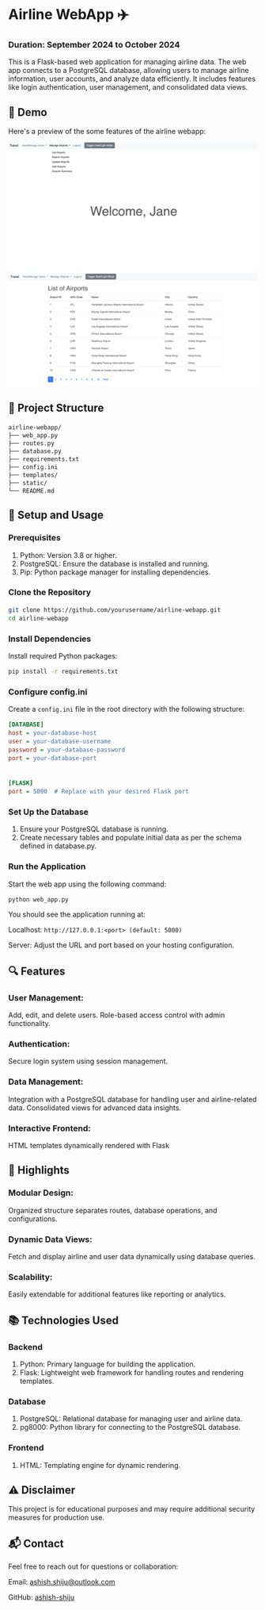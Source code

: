 # Airline WebApp ✈️

### Duration: September 2024 to October 2024
This is a Flask-based web application for managing airline data. The web app connects to a PostgreSQL database, allowing users to manage airline information, user accounts, and analyze data efficiently. It includes features like login authentication, user management, and consolidated data views.

## 🎥 Demo

Here's a preview of the some features of the airline webapp:

![Airline WebApp](./homepage.png)
![List Airport](./list.png)

## 📂 Project Structure

```plaintext
airline-webapp/
├── web_app.py                     
├── routes.py                      
├── database.py                    
├── requirements.txt               
├── config.ini                     
├── templates/                     
├── static/                        
└── README.md                      
```
## 🔧 Setup and Usage
### Prerequisites
1. Python: Version 3.8 or higher.
2. PostgreSQL: Ensure the database is installed and running.
3. Pip: Python package manager for installing dependencies.

### Clone the Repository

```bash
git clone https://github.com/yourusername/airline-webapp.git
cd airline-webapp
```

### Install Dependencies
Install required Python packages:

```bash
pip install -r requirements.txt
```

### Configure config.ini
Create a `config.ini` file in the root directory with the following structure:

```ini
[DATABASE]
host = your-database-host
user = your-database-username
password = your-database-password
port = your-database-port


[FLASK]
port = 5000  # Replace with your desired Flask port
```


### Set Up the Database
1. Ensure your PostgreSQL database is running.
2. Create necessary tables and populate initial data as per the schema defined in database.py.

### Run the Application
Start the web app using the following command:

```bash
python web_app.py
```

You should see the application running at:

Localhost: `http://127.0.0.1:<port> (default: 5000)`

Server: Adjust the URL and port based on your hosting configuration.

## 🔍 Features
### User Management:
Add, edit, and delete users.
Role-based access control with admin functionality.

### Authentication:
Secure login system using session management.

### Data Management:
Integration with a PostgreSQL database for handling user and airline-related data.
Consolidated views for advanced data insights.

### Interactive Frontend:
HTML templates dynamically rendered with Flask


## 🎯 Highlights
### Modular Design:
Organized structure separates routes, database operations, and configurations.

### Dynamic Data Views:
Fetch and display airline and user data dynamically using database queries.

### Scalability:
Easily extendable for additional features like reporting or analytics.


## 📚 Technologies Used
### Backend
1. Python: Primary language for building the application.
2. Flask: Lightweight web framework for handling routes and rendering templates.

### Database
1. PostgreSQL: Relational database for managing user and airline data.
2. pg8000: Python library for connecting to the PostgreSQL database.

### Frontend
1. HTML: Templating engine for dynamic rendering.

## ⚠️ Disclaimer
This project is for educational purposes and may require additional security measures for production use.
## 📬 Contact
Feel free to reach out for questions or collaboration:

Email: ashish.shiju@outlook.com

GitHub: [ashish-shiju](https://github.com/ashish-shiju)


